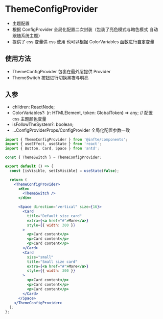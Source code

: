 # ThemeConfigProvider

- 主题配置
- 根据 ConfigProvider 全局化配置二次封装（包装了亮色模式与暗色模式 自动跟随系统主题）
- 提供了 css 变量供 css 使用 也可以根据 ColorVariables 函数进行自定变量

## 使用方法

- ThemeConfigProvider 包裹在最外层提供 Provider
- ThemeSwitch 按钮进行切换黑夜与明亮

## 入参

- children: ReactNode;
- ColorVariables?: (r: HTMLElement, token: GlobalToken) => any; // 配置 css 主题颜色变量
- isFollowTheSystem?: boolean;
- ...ConfigProviderProps/ConfigProvider 全局化配置参数一致

```jsx
import { ThemeConfigProvider } from '@infte/components';
import { useEffect, useState } from 'react';
import { Button, Card, Space } from 'antd';

const { ThemeSwitch } = ThemeConfigProvider;

export default () => {
  const [isVisible, setIsVisible] = useState(false);

  return (
    <ThemeConfigProvider>
      <div>
        <ThemeSwitch />
      </div>

      <Space direction="vertical" size={16}>
        <Card
          title="Default size card"
          extra={<a href="#">More</a>}
          style={{ width: 300 }}
        >
          <p>Card content</p>
          <p>Card content</p>
          <p>Card content</p>
        </Card>
        <Card
          size="small"
          title="Small size card"
          extra={<a href="#">More</a>}
          style={{ width: 300 }}
        >
          <p>Card content</p>
          <p>Card content</p>
          <p>Card content</p>
        </Card>
      </Space>
    </ThemeConfigProvider>
  );
};
```
